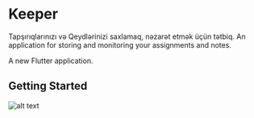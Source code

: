 # Keeper

Tapşırıqlarınızı və Qeydlərinizi saxlamaq, nəzarət etmək üçün tətbiq.
An application for storing and monitoring your assignments and notes.

A new Flutter application.

## Getting Started
![alt text](https://cdn.pixabay.com/photo/2020/06/29/11/58/sheep-5352474_1280.jpg)
